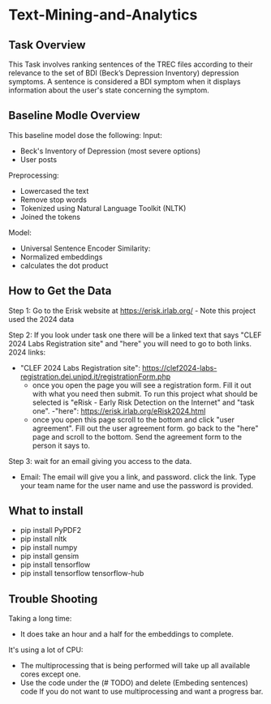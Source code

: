 # Text-Mining-and-Analytics
## Task Overview
This Task involves ranking sentences of the TREC files 
according to their relevance to the set of BDI (Beck’s Depression Inventory) depression symptoms. 
A sentence is considered a BDI symptom when it displays information about the user's state concerning the symptom.

## Baseline Modle Overview
This baseline model dose the following:
Input:
- Beck's Inventory of Depression (most severe options)
- User posts
  
Preprocessing:
- Lowercased the text
- Remove stop words
- Tokenized using Natural Language Toolkit (NLTK) 
- Joined the tokens

Model:
- Universal Sentence Encoder
Similarity:
- Normalized embeddings
- calculates the dot product

## How to Get the Data
Step 1: Go to the Erisk website at https://erisk.irlab.org/  - Note this project used the 2024 data  

Step 2: If you look under task one there will be a linked text that says "CLEF 2024 Labs Registration site" and "here" you will need to go to both links.
2024 links:
- "CLEF 2024 Labs Registration site": https://clef2024-labs-registration.dei.unipd.it/registrationForm.php
  - once you open the page you will see a registration form. Fill it out with what you need then submit. To run this project what should be selected is "eRisk - Early Risk Detection on the Internet" and "task one".
-"here": https://erisk.irlab.org/eRisk2024.html
  - once you open this page scroll to the bottom and click "user agreement". Fill out the user agreement form. go back to the "here" page and scroll to the bottom. Send the agreement form to the person it says to. 

Step 3: wait for an email giving you access to the data.
- Email: The email will give you a link, and password. click the link. Type your team name for the user name and use the password is provided. 

## What to install
- pip install PyPDF2
- pip install nltk
- pip install numpy
- pip install gensim
- pip install tensorflow
- pip install tensorflow tensorflow-hub

## Trouble Shooting
Taking a long time: 
- It does take an hour and a half for the embeddings to complete.
  
It's using a lot of CPU: 
- The multiprocessing that is being performed will take up all available cores except one.
- Use the code under the (# TODO) and delete (Embeding sentences) code If you do not want to use multiprocessing and want a progress bar.

